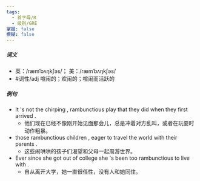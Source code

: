 ```yaml
---
tags:
  - 首字母/R
  - 级别/GRE
掌握: false
模糊: false
---
```

##### 词义
- 英：/ræmˈbʌŋkʃəs/； 美：/ræmˈbʌŋkʃəs/
- #词性/adj  喧闹的；欢闹的；喧闹而活跃的
##### 例句
- It 's not the chirping , rambunctious play that they did when they first arrived .
	- 他们现在已经不像刚开始见面那会儿，总是冲着对方乱叫，或者在玩耍时动作粗暴。
- those rambunctious children , eager to travel the world with their parents .
	- 这些闹哄哄的孩子们渴望和父母一起周游世界。
- Ever since she got out of college she 's been too rambunctious to live with .
	- 自从离开大学，她一直很任性，没有人和她同住。
